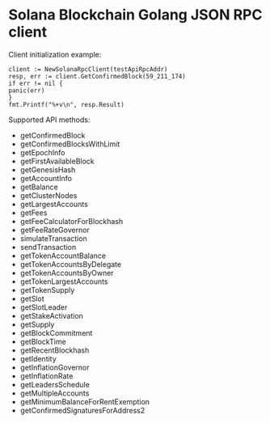 # Solana Blockchain Golang JSON RPC client

Client initialization example:

```golang
client := NewSolanaRpcClient(testApiRpcAddr)
resp, err := client.GetConfirmedBlock(59_211_174)
if err != nil {
panic(err)
}
fmt.Printf("%+v\n", resp.Result)
```

Supported API methods:

* getConfirmedBlock
* getConfirmedBlocksWithLimit
* getEpochInfo
* getFirstAvailableBlock
* getGenesisHash
* getAccountInfo
* getBalance
* getClusterNodes
* getLargestAccounts
* getFees
* getFeeCalculatorForBlockhash
* getFeeRateGovernor
* simulateTransaction
* sendTransaction
* getTokenAccountBalance
* getTokenAccountsByDelegate
* getTokenAccountsByOwner
* getTokenLargestAccounts
* getTokenSupply
* getSlot
* getSlotLeader
* getStakeActivation
* getSupply
* getBlockCommitment
* getBlockTime
* getRecentBlockhash
* getIdentity
* getInflationGovernor
* getInflationRate
* getLeadersSchedule
* getMultipleAccounts
* getMinimumBalanceForRentExemption
* getConfirmedSignaturesForAddress2